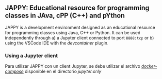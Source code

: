 ## JAPPY: Educational resource for programming classes in **JA**va, c**PP** (C++) and p**Y**thon

JAPPY is a development environment designed as an educational resource for programming classes using Java, C++ or Python. It can be used independently through a) a Jupyter client connected to port `8888:tcp` or b) using the VSCode IDE with the *devcontainer* plugin.

### Using a Jupyter client

Para utilizar JAPPY con un client Jupyter, se debe utilizar el archivo [_docker-compose_](jupyter.only/docker-compose) disponible en el directorio _jupyter.only_